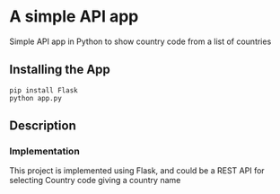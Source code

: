 # A simple API app 
Simple API app in Python to show country code from a list of countries

## Installing the App

```
pip install Flask
python app.py
```

## Description



### Implementation
This project is implemented using Flask, and could be a REST API for selecting Country code giving a country name




